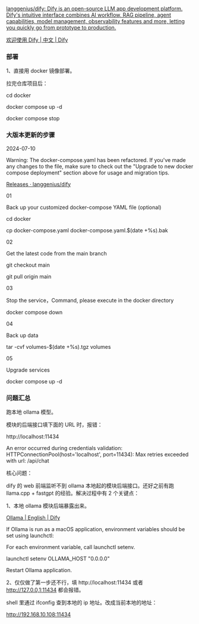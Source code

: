 [langgenius/dify: Dify is an open-source LLM app development platform. Dify's intuitive interface combines AI workflow, RAG pipeline, agent capabilities, model management, observability features and more, letting you quickly go from prototype to production.](https://github.com/langgenius/dify?tab=readme-ov-file#quick-start)

[欢迎使用 Dify | 中文 | Dify](https://docs.dify.ai/v/zh-hans)

### 部署

1、直接用 docker 镜像部署。

拉完仓库项目后：

cd docker

docker compose up -d

docker compose stop

### 大版本更新的步骤

2024-07-10

Warning: The docker-compose.yaml has been refactored. If you've made any changes to the file, make sure to check out the "Upgrade to new docker compose deployment" section above for usage and migration tips.

[Releases · langgenius/dify](https://github.com/langgenius/dify/releases)

01

Back up your customized docker-compose YAML file (optional)

cd docker

cp docker-compose.yaml docker-compose.yaml.$(date +%s).bak

02

Get the latest code from the main branch

git checkout main

git pull origin main

03

Stop the service，Command, please execute in the docker directory

docker compose down

04

Back up data

tar -cvf volumes-$(date +%s).tgz volumes

05

Upgrade services

docker compose up -d



### 问题汇总

跑本地 ollama 模型。

模块的后端接口填下面的 URL 时，报错：

http://localhost:11434

An error occurred during credentials validation: HTTPConnectionPool(host='localhost', port=11434): Max retries exceeded with url: /api/chat

核心问题：

dify 的 web 前端监听不到 ollama 本地起的模块后端接口。还好之前有跑 llama.cpp + fastgpt 的经验。解决过程中有 2 个关键点：

1、本地 ollama 模块后端暴露出来。

[Ollama | English | Dify](https://docs.dify.ai/tutorials/model-configuration/ollama)

If Ollama is run as a macOS application, environment variables should be set using launchctl:

For each environment variable, call launchctl setenv.

launchctl setenv OLLAMA_HOST "0.0.0.0"

Restart Ollama application.

2、仅仅做了第一步还不行，填 http://localhost:11434 或者 http://127.0.0,1:11434 都会报错。

shell 里通过 ifconfig 查到本地的 ip 地址。改成当前本地的地址：

http://192.168.10.108:11434